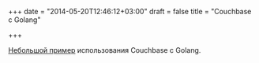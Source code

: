 +++
date = "2014-05-20T12:46:12+03:00"
draft = false
title = "Couchbase с Golang"

+++

<p><a href="http://rpmoore.github.io/2014/05/19/golang-couchbase.html">Небольшой пример</a> использования&nbsp;Couchbase с Golang.</p>

